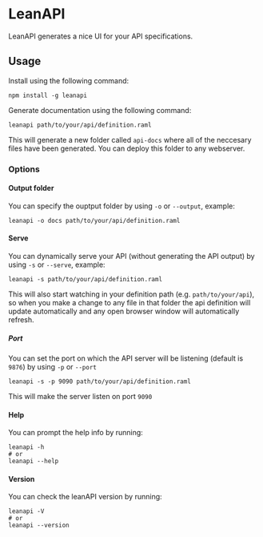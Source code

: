 # LeanAPI

LeanAPI generates a nice UI for your API specifications.

## Usage

Install using the following command:
```
npm install -g leanapi
```

Generate documentation using the following command:
```
leanapi path/to/your/api/definition.raml
```

This will generate a new folder called `api-docs` where all of the neccesary files have been generated. You can deploy this folder to any webserver.

### Options

#### Output folder
You can specify the ouptput folder by using `-o` or `--output`, example:
```
leanapi -o docs path/to/your/api/definition.raml
```

#### Serve
You can dynamically serve your API (without generating the API output) by using `-s` or `--serve`, example:
```
leanapi -s path/to/your/api/definition.raml
```
This will also start watching in your definition path (e.g. `path/to/your/api`), so when you make a change to any file in that folder the api definition will update automatically and any open browser window will automatically refresh.

##### Port
You can set the port on which the API server will be listening (default is `9876`) by using `-p` or `--port`
```
leanapi -s -p 9090 path/to/your/api/definition.raml
```
This will make the server listen on port `9090`

#### Help
You can prompt the help info by running:
```
leanapi -h
# or
leanapi --help
```

#### Version
You can check the leanAPI version by running:
```
leanapi -V
# or
leanapi --version
```
